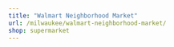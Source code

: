 ```yaml
---
title: "Walmart Neighborhood Market"
url: /milwaukee/walmart-neighborhood-market/
shop: supermarket
---
```


